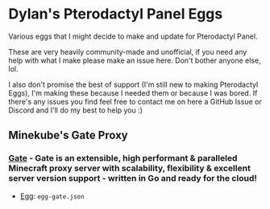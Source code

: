 # Dylan's Pterodactyl Panel Eggs
Various eggs that I might decide to make and update for Pterodactyl Panel.

These are very heavily community-made and unofficial, if you need any help with what I make please make an issue here. Don't bother anyone else, lol.

I also don't promise the best of support (I'm still new to making Pterodactyl Eggs), I'm making these because I needed them or because I was bored. If there's any issues you find feel free to contact me on here a GitHub Issue or Discord and I'll do my best to help you :)

## Minekube's Gate Proxy
### [Gate](https://gate.minekube.com) - Gate is an extensible, high performant & paralleled Minecraft proxy server with scalability, flexibility & excellent server version support - written in Go and ready for the cloud!
* [Egg](https://github.com/dilllxd/dylanpterodactyleggs/tree/main/minecraft/gate): `egg-gate.json`
